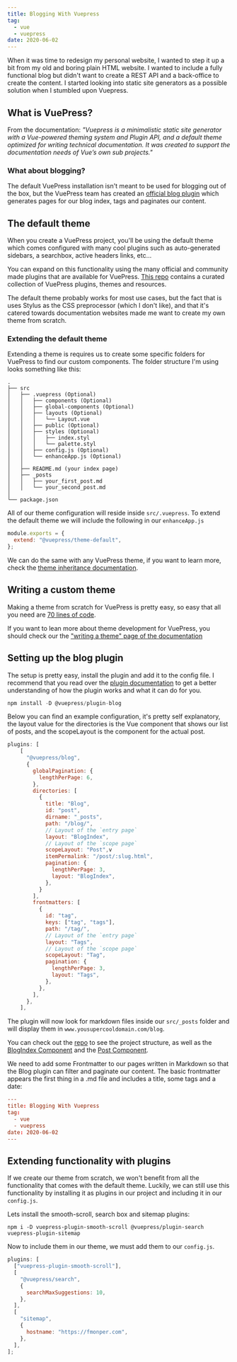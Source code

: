 ```yaml
---
title: Blogging With Vuepress
tag:
  - vue
  - vuepress
date: 2020-06-02
---
```


When it was time to redesign my personal website, I wanted to step it up a bit from my old and boring plain HTML website. I wanted to include a fully functional blog but didn't want to create a REST API and a back-office to create the content. I started looking into static site generators as a possible solution when I stumbled upon Vuepress.

<!-- more -->

## What is VuePress?

From the documentation: _"Vuepress is a minimalistic static site generator with a Vue-powered theming system and Plugin API, and a default theme optimized for writing technical documentation. It was created to support the documentation needs of Vue’s own sub projects."_

### What about blogging?

The default VuePress installation isn't meant to be used for blogging out of the box, but the VuePress team has created an [official blog plugin](https://vuepress-theme-blog.ulivz.com/) which generates pages for our blog index, tags and paginates our content.

## The default theme

When you create a VuePress project, you'll be using the default theme which comes configured with many cool plugins such as auto-generated sidebars, a searchbox, active headers links, etc...

You can expand on this functionality using the many official and community made plugins that are available for VuePress. [This repo](https://github.com/vuepressjs/awesome-vuepress) contains a curated collection of VuePress plugins, themes and resources.

The default theme probably works for most use cases, but the fact that is uses Stylus as the CSS preprocessor (which I don't like), and that it's catered towards documentation websites made me want to create my own theme from scratch.

### Extending the default theme

Extending a theme is requires us to create some specific folders for VuePress to find our custom components. The folder structure I'm using looks something like this:

```
.
├── src
│   ├── .vuepress (Optional)
│   │   ├── components (Optional)
│   │   ├── global-components (Optional)
│   │   ├── layouts (Optional)
│   │   │   └── Layout.vue
│   │   ├── public (Optional)
│   │   ├── styles (Optional)
│   │   │   ├── index.styl
│   │   │   └── palette.styl
│   │   ├── config.js (Optional)
│   │   └── enhanceApp.js (Optional)
│   │
│   ├── README.md (your index page)
│   ├── _posts
│   │   ├── your_first_post.md
│   │   └── your_second_post.md
│
└── package.json
```

All of our theme configuration will reside inside `src/.vuepress`. To extend the default theme we will include the following in our `enhanceApp.js`

```js
module.exports = {
  extend: "@vuepress/theme-default",
};
```

We can do the same with any VuePress theme, if you want to learn more, check the [theme inheritance documentation](https://vuepress.vuejs.org/theme/inheritance.html).

## Writing a custom theme

Making a theme from scratch for VuePress is pretty easy, so easy that all you need are [70 lines of code](https://github.com/ulivz/70-lines-of-vuepress-blog-theme).

If you want to lean more about theme development for VuePress, you should check our the ["writing a theme" page of the documentation](https://vuepress.vuejs.org/theme/writing-a-theme.html)

## Setting up the blog plugin

The setup is pretty easy, install the plugin and add it to the config file. I recommend that you read over the [plugin documentation](https://vuepress-theme-blog.ulivz.com/) to get a better understanding of how the plugin works and what it can do for you.

```js
npm install -D @vuepress/plugin-blog
```

Below you can find an example configuration, it's pretty self explanatory, the layout value for the directories is the Vue component that shows our list of posts, and the scopeLayout is the component for the actual post.

```js
plugins: [
    [
      "@vuepress/blog",
      {
        globalPagination: {
          lengthPerPage: 6,
        },
        directories: [
          {
            title: "Blog",
            id: "post",
            dirname: "_posts",
            path: "/blog/",
            // Layout of the `entry page`
            layout: "BlogIndex",
            // Layout of the `scope page`
            scopeLayout: "Post",v
            itemPermalink: "/post/:slug.html",
            pagination: {
              lengthPerPage: 3,
              layout: "BlogIndex",
            },
          }
        ],
        frontmatters: [
          {
            id: "tag",
            keys: ["tag", "tags"],
            path: "/tag/",
            // Layout of the `entry page`
            layout: "Tags",
            // Layout of the `scope page`
            scopeLayout: "Tag",
            pagination: {
              lengthPerPage: 3,
              layout: "Tags",
            },
          },
        ],
      },
    ],
```

The plugin will now look for markdown files inside our `src/_posts` folder and will display them in `www.yousupercooldomain.com/blog`.

You can check out the [repo](https://github.com/fmonper1/fmonper.com/) to see the project structure, as well as the [BlogIndex Component](https://github.com/fmonper1/fmonper.com/blob/master/src/.vuepress/theme/layouts/BlogIndex.vue) and the [Post Component](https://github.com/fmonper1/fmonper.com/blob/master/src/.vuepress/theme/layouts/Post.vue).

We need to add some Frontmatter to our pages written in Markdown so that the Blog plugin can filter and paginate our content. The basic frontmatter appears the first thing in a .md file and includes a title, some tags and a date:

```toml
---
title: Blogging With Vuepress
tag:
  - vue
  - vuepress
date: 2020-06-02
---
```

## Extending functionality with plugins

If we create our theme from scratch, we won't benefit from all the functionality that comes with the default theme. Luckily, we can still use this functionality by installing it as plugins in our project and including it in our `config.js`.

Lets install the smooth-scroll, search box and sitemap plugins:

```
npm i -D vuepress-plugin-smooth-scroll @vuepress/plugin-search vuepress-plugin-sitemap
```

Now to include them in our theme, we must add them to our `config.js`.

```js
plugins: [
  ["vuepress-plugin-smooth-scroll"],
  [
    "@vuepress/search",
    {
      searchMaxSuggestions: 10,
    },
  ],
  [
    "sitemap",
    {
      hostname: "https://fmonper.com",
    },
  ],
];
```
